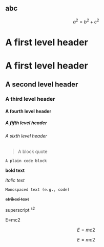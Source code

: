 ## abc ##
$$
a^2 = b^2 + c^2
$$


# A first level header
# A first level header
## A second level header
### A third level header
#### A fourth level header
##### A fifth level header
###### A sixth level header

> A block quote

`A plain code block`

**bold text**

*italic text*

``Monospaced text (e.g., code)``

~~striked text~~

superscript <sup>s2</sup>

E=mc2

$$ E=mc2 $$

$$ E=mc2 $$
